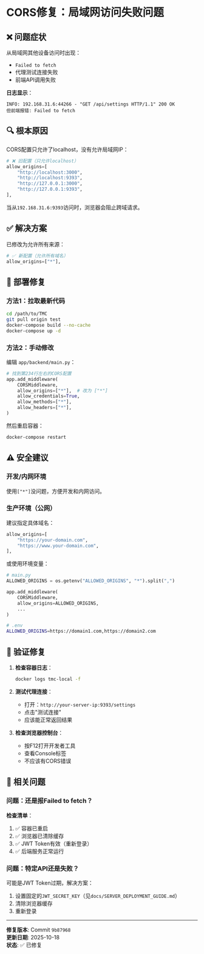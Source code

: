 # CORS修复：局域网访问失败问题

## ❌ 问题症状

从局域网其他设备访问时出现：
- `Failed to fetch`
- 代理测试连接失败
- 前端API调用失败

**日志显示**：
```
INFO: 192.168.31.6:44266 - "GET /api/settings HTTP/1.1" 200 OK
但前端报错: Failed to fetch
```

## 🔍 根本原因

CORS配置只允许了localhost，没有允许局域网IP：

```python
# ❌ 旧配置（只允许localhost）
allow_origins=[
    "http://localhost:3000",
    "http://localhost:9393",
    "http://127.0.0.1:3000",
    "http://127.0.0.1:9393",
],
```

当从`192.168.31.6:9393`访问时，浏览器会阻止跨域请求。

## ✅ 解决方案

已修改为允许所有来源：

```python
# ✅ 新配置（允许所有域名）
allow_origins=["*"],
```

## 🚀 部署修复

### 方法1：拉取最新代码

```bash
cd /path/to/TMC
git pull origin test
docker-compose build --no-cache
docker-compose up -d
```

### 方法2：手动修改

编辑 `app/backend/main.py`：

```python
# 找到第234行左右的CORS配置
app.add_middleware(
    CORSMiddleware,
    allow_origins=["*"],  # 改为 ["*"]
    allow_credentials=True,
    allow_methods=["*"],
    allow_headers=["*"],
)
```

然后重启容器：
```bash
docker-compose restart
```

## ⚠️ 安全建议

### 开发/内网环境
使用`["*"]`没问题，方便开发和内网访问。

### 生产环境（公网）
建议指定具体域名：

```python
allow_origins=[
    "https://your-domain.com",
    "https://www.your-domain.com",
],
```

或使用环境变量：

```python
# main.py
ALLOWED_ORIGINS = os.getenv("ALLOWED_ORIGINS", "*").split(",")

app.add_middleware(
    CORSMiddleware,
    allow_origins=ALLOWED_ORIGINS,
    ...
)
```

```bash
# .env
ALLOWED_ORIGINS=https://domain1.com,https://domain2.com
```

## 🧪 验证修复

1. **检查容器日志**：
   ```bash
   docker logs tmc-local -f
   ```

2. **测试代理连接**：
   - 打开：`http://your-server-ip:9393/settings`
   - 点击"测试连接"
   - 应该能正常返回结果

3. **检查浏览器控制台**：
   - 按F12打开开发者工具
   - 查看Console标签
   - 不应该有CORS错误

## 📝 相关问题

### 问题：还是报Failed to fetch？

**检查清单**：
1. ✅ 容器已重启
2. ✅ 浏览器已清除缓存
3. ✅ JWT Token有效（重新登录）
4. ✅ 后端服务正常运行

### 问题：特定API还是失败？

可能是JWT Token过期，解决方案：
1. 设置固定的`JWT_SECRET_KEY`（见`docs/SERVER_DEPLOYMENT_GUIDE.md`）
2. 清除浏览器缓存
3. 重新登录

---

**修复版本**: Commit `9b87968`  
**更新日期**: 2025-10-18  
**状态**: ✅ 已修复

